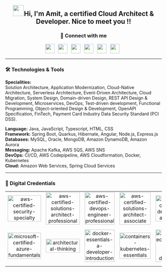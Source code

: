 <h2 align="center"><img src="https://media.giphy.com/media/hvRJCLFzcasrR4ia7z/giphy.gif" width="35px">Hi, I'm Amit, a certified Cloud Architect & Developer. Nice to meet you !!</h2>

<p>
  <h3 align="center">💬 Connect with me</h3>
  <p align="center">
    <a href = "https://linkedin.com/in/amitkumar7566"><img src = "https://img.shields.io/badge/LinkedIn-0077B5?style=flat&logo=linkedin&logoColor=white" height=30></a>&nbsp;&nbsp;
    <a href = "https://github.com/amitkumar7566"><img src = "https://img.shields.io/badge/GitHub-100000?style=flat&logo=github&logoColor=white" height=30></a>&nbsp;&nbsp;
    <a href = "mailto:amitkumar7566@gmail.com"><img src = "https://img.shields.io/badge/Email-c14438?style=flat&logo=Gmail&logoColor=white" height=30></a>&nbsp;&nbsp;
    <a href = "https://medium.com/@amitkumar7566"><img src = "https://img.shields.io/badge/Medium-03a57a?style=flat&labelColor=000000&logo=Medium" height=30></a>&nbsp;&nbsp;
    <a href = "https://www.youtube.com/@amitkumar7566"><img src = "https://img.shields.io/badge/YouTube-red?style=flat&logo=youtube&logoColor=white" height=30></a>&nbsp;&nbsp;
    <a href = "https://m.me/amitkumar7566"><img src = "https://img.shields.io/badge/Messenger-0078FF?style=flat&logo=Messenger&logoColor=white" height=30></a>&nbsp;&nbsp;
  </p>
</p>

<hr>

### 🛠️ Technologies & Tools
**Specialities:**  
Solution Architecture, Application Modernization, Cloud-Native Architecture, Serverless Architecture, Event-Driven Architecture, Cloud Migration, System Design, Domain-driven Design, REST API Design & Development, Microservices, DevOps, Test-driven development, Functional Programming, Object-oriented Design & Development, OpenAPI Specification, FinTech, Payment Card Industry Data Security Standard (PCI DSS).

**Language:**   Java, JavaScript, Typescript, HTML, CSS  
**Framework:**   Spring Boot, Quarkus, Hibernate, Angular, Node.js, Express.js   
**Databases:**   MySQL, Oracle, MongoDB, Amazon DynamoDB, Amazon Aurora  
**Messaging:**   Apache Kafka, AWS SQS, AWS SNS  
**DevOps:**   CI/CD, AWS Codepipeline, AWS Cloudformation, Docker, Kubernetes  
**Cloud:**   Amazon Web Services, Spring Cloud Services  

<hr>

### 🪪 Digital Credentials
<table align="center" width="100%" height="100%">
  <tr>
    <td align="center" width="16.66%" height="50%">
      <a href="https://www.credly.com/badges/de66e82b-084e-436c-a485-e1bb52a0fa45/public_url">
        <img src="https://user-images.githubusercontent.com/54850956/222715050-cafaa0fd-5233-4c3e-ac4b-6e2ec8f3acf4.png" width="100%" height="100%" alt="aws-certified-security-specialty" />
      </a>
    </td>
    <td align="center" width="16.66%" height="50%">
      <a href="https://www.credly.com/badges/1a553df4-2078-4aca-b6c3-6f3c64efb348/public_url">
        <img src="https://user-images.githubusercontent.com/54850956/196749273-d189e3b0-1aa5-42c7-88ec-c78aa002d35a.png" width="100%" height="100%" alt="aws-certified-solutions-architect-professional" />
      </a>
    </td>
    <td align="center" width="16.66%" height="50%">
      <a href="https://www.credly.com/badges/bb29330f-fa9b-4e4a-9f25-c8dc1abe8156/public_url">
        <img src="https://user-images.githubusercontent.com/54850956/196749266-79f2dbf5-96c9-49de-8b0b-9a0bbd37ea3f.png" width="100%" height="100%" alt="aws-certified-devops-engineer-professional" />
      </a>
    </td>
    <td align="center" width="16.66%" height="50%">
      <a href="https://www.credly.com/badges/b13074ab-029c-4bb2-bf24-dc0431a5dbb2/public_url">
        <img src="https://user-images.githubusercontent.com/54850956/196749269-5d04b84b-e92d-487b-b05f-d3a9c0ba04eb.png" width="100%" height="100%" alt="aws-certified-solutions-architect-associate" />
      </a>
    </td>
    <td align="center" width="16.66%" height="50%">
      <a href="https://www.credly.com/badges/5ec2fd95-a3d9-4a35-b596-6422cb77e0fa/public_url">
        <img src="https://user-images.githubusercontent.com/54850956/196749265-cc15f200-d441-496e-bd1a-782236e07620.png" width="100%" height="100%" alt="aws-certified-developer-associate" />
      </a>
    </td>
    <td align="center" width="16.66%" height="50%">
      <a href="https://www.credly.com/badges/2dd1176a-876b-43c0-a44b-ff5e796aac60/public_url">
        <img src="https://user-images.githubusercontent.com/54850956/196749257-c580043a-f781-412f-b7a8-60466d0b89b0.png" width="100%" height="100%" alt="aws-certified-cloud-practitioner" />
      </a>
    </td>
  </tr>
  <tr height="50%">
    <td align="center" width="16.66%" height="50%">
      <a href="https://www.credly.com/badges/abeaa994-ead8-49ea-b407-8882e81ba1e8/public_url">
        <img src="https://user-images.githubusercontent.com/54850956/228799143-15836ad5-9a60-4997-aad9-3d3a57742ac7.png" width="100%" height="100%" alt="microsoft-certified-azure-fundamentals" />
      </a>
    </td>
    <td align="center" width="16.66%" height="50%">
      <a href="https://www.credly.com/badges/ca01803f-93a1-44ff-a084-88eba13bcdc3/public_url">
        <img src="https://user-images.githubusercontent.com/54850956/196749339-8fa1e938-bed1-4c8b-993c-c9c84d285eea.png" width="100%" height="100%" alt="architectural-thinking" />
      </a>
    </td>
    <td align="center" width="16.66%" height="50%">
      <a href="https://www.credly.com/badges/7d14d9e6-fc8e-4c8b-8fb2-844653e0f85c/public_url">
        <img src="https://user-images.githubusercontent.com/54850956/196749297-dcb21c79-47d6-46a1-97a4-c29acb5d0d3e.png" width="100%" height="100%" alt="docker-essentials-a-developer-introduction" />
      </a>
    </td>
    <td align="center" width="16.66%" height="50%">
      <a href="https://www.credly.com/badges/55873525-0b5e-492a-a36f-02d9f6d3aa04/public_url">
        <img src="https://user-images.githubusercontent.com/54850956/196749291-264702e8-6f9f-47c5-92e6-d586655cf57f.png" width="100%" height="100%" alt="containers-kubernetes-essentials" />
      </a>
    </td>
    <td align="center" width="16.66%" height="50%">
      <a href="https://www.credly.com/badges/be0d1385-e8f0-45a9-b2d9-7458881b6f0a/public_url">
        <img src="https://user-images.githubusercontent.com/54850956/196749322-0543fab8-9127-43fd-aa77-992d53035fe1.png" width="100%" height="100%" alt="ibm-ecosystem-cloud-native-developer" />
      </a>
    </td>
    <td align="center" width="16.66%" height="50%">
      <a href="https://www.credly.com/badges/30749b22-153a-482c-a86f-c00f45e5d9bc/public_url">
        <img src="https://user-images.githubusercontent.com/54850956/196749334-f62e931e-fe70-4d6f-b5d2-08a579b138a4.png" width="100%" height="100%" alt="application-services-innovation-java-foundations" />
      </a>
    </td>
  </tr>
</table>

<hr>

### 📈 GitHub Stats
<table align="center" width="100%">
  <tr width="100%">
    <td align="center" width="33.33%">
      <a href="https://github.com/amitkumar7566/github-readme-stats"><img align="center" src="https://github-readme-stats.vercel.app/api?username=amitkumar7566&show_icons=true&include_all_commits=true&theme=dark&hide_border=false" alt="Amit's github stats" width="100%"/></a>
    </td>
    <td align="center" width="33.33%">
      <a href="https://github.com/amitkumar7566/github-readme-stats"><img align="center" src="https://github-readme-stats.vercel.app/api/top-langs/?username=amitkumar7566&layout=compact&theme=dark&hide_border=false" width="100%"/></a>
    </td>
    <td align="center" width="33.33%">
      <a href="https://github.com/amitkumar7566/github-readme-stats"><img align="center" src="https://github-readme-streak-stats.herokuapp.com?user=amitkumar7566&theme=dark&hide_border=false" alt="Amit's github streaks" width="100%"/></a>
    </td>
  </tr>
</table>
<table align="center" width="100%">
  <tr width="100%">
    <td align="center" width="100%">
      <img src="https://github-readme-activity-graph.cyclic.app/graph?username=amitkumar7566&theme=react-dark&bg_color=20232a&hide_border=false" width="100%"/>
    </td>
  </tr>
</table>
<p align="center" width="100%">
  <img src="https://capsule-render.vercel.app/api?type=waving&color=gradient&height=80&section=footer" width="100%"/>
</p>
